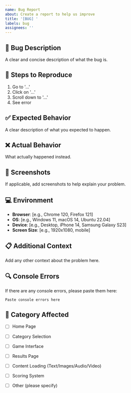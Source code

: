 ```yaml
---
name: Bug Report
about: Create a report to help us improve
title: '[BUG] '
labels: bug
assignees: ''
---
```


## 🐛 Bug Description

A clear and concise description of what the bug is.

## 📝 Steps to Reproduce

1. Go to '...'
2. Click on '...'
3. Scroll down to '...'
4. See error

## ✅ Expected Behavior

A clear description of what you expected to happen.

## ❌ Actual Behavior

What actually happened instead.

## 📸 Screenshots

If applicable, add screenshots to help explain your problem.

## 💻 Environment

- **Browser**: [e.g., Chrome 120, Firefox 121]
- **OS**: [e.g., Windows 11, macOS 14, Ubuntu 22.04]
- **Device**: [e.g., Desktop, iPhone 14, Samsung Galaxy S23]
- **Screen Size**: [e.g., 1920x1080, mobile]

## 📋 Additional Context

Add any other context about the problem here.

## 🔍 Console Errors

If there are any console errors, please paste them here:

```
Paste console errors here
```

## 🎯 Category Affected

- [ ] Home Page
- [ ] Category Selection
- [ ] Game Interface
- [ ] Results Page
- [ ] Content Loading (Text/Images/Audio/Video)
- [ ] Scoring System
- [ ] Other (please specify)

